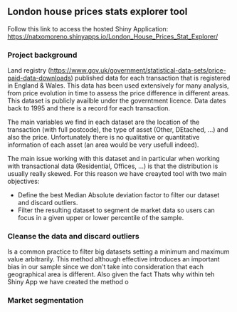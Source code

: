 ## London house prices stats explorer tool

Follow this link to access the hosted Shiny Application: https://natxomoreno.shinyapps.io/London_House_Prices_Stat_Explorer/

### Project background

Land registry (https://www.gov.uk/government/statistical-data-sets/price-paid-data-downloads) published data for each transaction that is registered in England & Wales. This data has been used extensively for many analysis, from price evolution in time to assess the price difference in different areas. This dataset is publicly availble under the governtment licence. Data dates back to 1995 and there is a record for each transaction.

The main variables we find in each dataset are the location of the transaction (with full postcode), the type of asset (Other, DEtached, ...) and also the price. Unfortunately there is no qualitative or quantitative information of each asset (an area would be very usefull indeed).

The main issue working with this dataset and in particular when working with transactional data (Residential, Offices, ...) is that the distribution is usually really skewed. For this reason we have creayted  tool with two main objectives:

  * Define the best Median Absolute deviation factor to filter our dataset and discard outliers.
  * Filter the resulting dataset to segment de market data so users can focus in a given upper or lower percentile of the sample. 

### Cleanse the data and discard outliers

Is a common practice to filter big datasets setting a minimum and maximum value arbitrarily. This method although effective introduces an important bias in our sample since we don't take into consideration that each geographical area is different. Also given the fact Thats why within teh Shiny App we have created the method o

### Market segmentation






